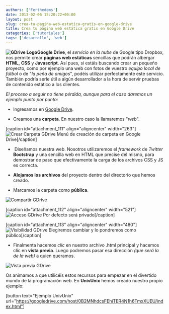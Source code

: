 ```yaml
---
authors: ['Ferthedems']
date: 2013-02-06 15:20:22+00:00
layout: post
slug: crea-tu-pagina-web-estatica-gratis-en-google-drive
title: Crea tu página web estática gratis en Google Drive
categories: ['tutoriales']
tags: ['desarrollo', 'web']
---
```


**![GDrive Logo](http://www.univunix.com/wp-content/uploads/Google_Drive_logo_webreignited-150x150.jpg)Google Drive**, el _servicio en la nube_ de Google tipo Dropbox, nos permite crear **páginas web estáticas** sencillas que podrán albergar **HTML**, **CSS** y **Javascript**. Así pues, si estáis buscando crear un pequeño proyecto, como por ejemplo una web con fotos de vuestro _equipo local de fútbol_ o de "_la peña de amigos_", podéis utilizar perfectamente este servicio. También podría serle útil a algún desarrollador a la hora de servir pruebas de contenido estático a los clientes.




_El proceso a seguir no tiene pérdida, aunque para el caso daremos un ejemplo punto por punto:_






	
  * Ingresamos en [Google Drive](https://drive.google.com/).

	
  * Creamos una **carpeta**. En nuestro caso la llamaremos "_web_".


[caption id="attachment_111" align="aligncenter" width="263"]![Crear Carpeta GDrive](http://www.univunix.com/wp-content/uploads/carpeta.png) Menú de creación de carpeta en Google Drive[/caption]





	
  *  Diseñamos nuestra web. Nosotros utilizaremos el _framework_ de _Twitter_ **Bootstrap** y una sencilla web en HTML que precise del mismo, para demostrar de paso que efectivamente la carga de los archivos CSS y JS es correcta.

	
  * **Alojamos los archivos** del proyecto dentro del directorio que hemos creado.

	
  * Marcamos la carpeta como **pública**.





![Compartir GDrive](http://www.univunix.com/wp-content/uploads/exportar.png)




[caption id="attachment_112" align="aligncenter" width="521"]![Acceso GDrive](http://www.univunix.com/wp-content/uploads/Captura-de-pantalla-de-2013-02-06-171238.png) Por defecto será privado[/caption]



[caption id="attachment_113" align="aligncenter" width="480"]![Visibilidad GDrive](http://www.univunix.com/wp-content/uploads/Captura-de-pantalla-de-2013-02-06-171308.png) Elegiremos cambiar y lo pondremos como público[/caption]





	
  * Finalmenta hacemos _clic_ en nuestro archivo .html principal y hacemos clic en **vista previa**. Luego podremos pasar esa dirección _(que será la de la web)_ a quien queramos.




![Vista previa GDrive](http://www.univunix.com/wp-content/uploads/Captura-de-pantalla-de-2013-02-06-172412.png)




Os animamos a que utilicéis estos recursos para empezar en el divertido mundo de la programación web. En **UnivUnix** hemos creado nuestro propio ejemplo:




[button text="Ejemplo UnivUnix" url="https://googledrive.com/host/0B2MNhdcsFEhiTER4N1h6TmxXUEU/index.html"]



